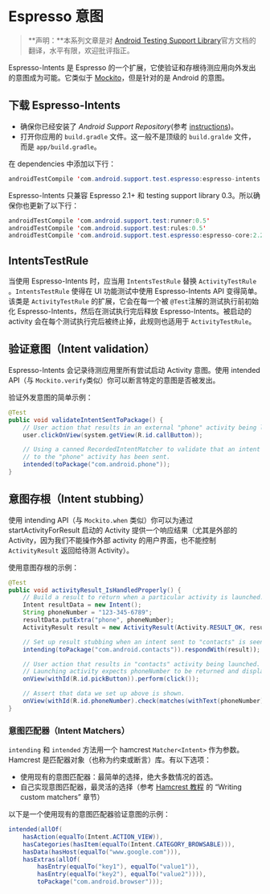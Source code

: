 # Espresso 意图

> **声明：**本系列文章是对 [Android Testing Support Library](https://google.github.io/android-testing-support-library/docs/espresso/index.html)官方文档的翻译，水平有限，欢迎批评指正。

Espresso-Intents 是 Espresso 的一个扩展，它使验证和存根待测应用向外发出的意图成为可能。它类似于 [Mockito](http://mockito.org/)，但是针对的是 Android 的意图。

下载 Espresso-Intents
-------------------

* 确保你已经安装了 *Android Support Repository*(参考 [instructions](https://google.github.io/android-testing-support-library/downloads/index.html))。
* 打开你应用的 `​build.gradle`​ 文件。这一般不是顶级的 `​build.gralde`​ 文件，而是 `​app/build.gradle`​。

在 dependencies 中添加以下行：

```java
androidTestCompile 'com.android.support.test.espresso:espresso-intents:2.2.2'
```

Espresso-Intents 只兼容 Espresso 2.1+ 和 testing support library 0.3。所以确保你也更新了以下行：

```java
androidTestCompile 'com.android.support.test:runner:0.5'
androidTestCompile 'com.android.support.test:rules:0.5'
androidTestCompile 'com.android.support.test.espresso:espresso-core:2.2.2'
```

IntentsTestRule
---------------

 当使用 Espresso-Intents 时，应当用 `​IntentsTestRule`​ 替换 `​ActivityTestRule`​。`IntentsTestRule`​ 使得在 UI 功能测试中使用 Espresso-Intents API 变得简单。该类是 `​ActivityTestRule`​ 的扩展，它会在每一个被 `​@Test`​ 注解的测试执行前初始化 Espresso-Intents，然后在测试执行完后释放 Espresso-Intents。被启动的 activity 会在每个测试执行完后被终止掉，此规则也适用于 `​ActivityTestRule`​。

验证意图（Intent validation）
-----------------------

Espresso-Intents 会记录待测应用里所有尝试启动 Activity 意图。使用 intended API（与 `​Mockito.verify`​ 类似）你可以断言特定的意图是否被发出。

验证外发意图的简单示例：

```java
@Test
public void validateIntentSentToPackage() {
    // User action that results in an external "phone" activity being launched.
    user.clickOnView(system.getView(R.id.callButton));

    // Using a canned RecordedIntentMatcher to validate that an intent resolving
    // to the "phone" activity has been sent.
    intended(toPackage("com.android.phone"));
}
```

意图存根（Intent stubbing）
---------------------

使用 intending API（与 `​Mockito.when`​ 类似）你可以为通过 startActivityForResult 启动的 Activity 提供一个响应结果（尤其是外部的 Activity，因为我们不能操作外部 activity 的用户界面，也不能控制 `​ActivityResult`​ 返回给待测 Activity）。

使用意图存根的示例：

```java
@Test
public void activityResult_IsHandledProperly() {
    // Build a result to return when a particular activity is launched.
    Intent resultData = new Intent();
    String phoneNumber = "123-345-6789";
    resultData.putExtra("phone", phoneNumber);
    ActivityResult result = new ActivityResult(Activity.RESULT_OK, resultData);

    // Set up result stubbing when an intent sent to "contacts" is seen.
    intending(toPackage("com.android.contacts")).respondWith(result));

    // User action that results in "contacts" activity being launched.
    // Launching activity expects phoneNumber to be returned and displays it on the screen.
    onView(withId(R.id.pickButton)).perform(click());

    // Assert that data we set up above is shown.
    onView(withId(R.id.phoneNumber).check(matches(withText(phoneNumber)));
}
```

### 意图匹配器（Intent Matchers）

`​intending`​ 和 `​intended`​ 方法用一个 hamcrest `​Matcher<Intent>`​ 作为参数。 Hamcrest 是匹配器对象（也称为约束或断言）库。有以下选项：

* 使用现有的意图匹配器：最简单的选择，绝大多数情况的首选。
* 自己实现意图匹配器，最灵活的选择（参考 [Hamcrest 教程](http://code.google.com/p/hamcrest/wiki/Tutorial) 的 “Writing custom matchers” 章节）

以下是一个使用现有的意图匹配器验证意图的示例：

```java
intended(allOf(
    hasAction(equalTo(Intent.ACTION_VIEW)),
    hasCategories(hasItem(equalTo(Intent.CATEGORY_BROWSABLE))),
    hasData(hasHost(equalTo("www.google.com"))),
    hasExtras(allOf(
        hasEntry(equalTo("key1"), equalTo("value1")),
        hasEntry(equalTo("key2"), equalTo("value2")))),
        toPackage("com.android.browser")));
```
